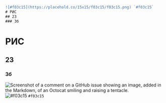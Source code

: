 ```diff
![#f03c15](https://placehold.co/15x15/f03c15/f03c15.png) `#f03c15`
# РИС
## 23
### 3б
```
# РИС
## 23
### 3б
![Screenshot of a comment on a GitHub issue showing an image, added in the Markdown, of an Octocat smiling and raising a tentacle.](https://sun6-22.userapi.com/s/v1/if1/hh78ImySJFGOzMmt8e1eOIUiXlLBM8Dd31n4aMt_484is8cQoyShQFl9l9MAldj21KBrqQXD.jpg?size=432x432&quality=96&crop=16,19,432,432&ava=1)
![#f03c15](https://placehold.co/15x15/f03c15/f03c15.png) `#f03c15`
